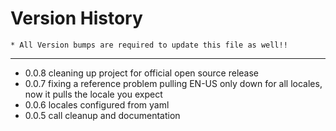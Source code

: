 Version History
====
    * All Version bumps are required to update this file as well!!
----

* 0.0.8  cleaning up project for official open source release
* 0.0.7  fixing a reference problem pulling EN-US only down for all locales, now it pulls the locale you expect
* 0.0.6  locales configured from yaml
* 0.0.5  call cleanup and documentation
